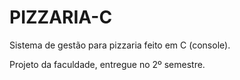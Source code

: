 # PIZZARIA-C
Sistema de gestão para pizzaria feito em C (console).

Projeto da faculdade, entregue no 2º semestre.
